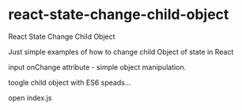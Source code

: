 # react-state-change-child-object
React State Change Child Object

Just simple examples of how to change child Object of state in React

input onChange attribute - simple object manipulation.

toogle child object with ES6 speads... 

open index.js
